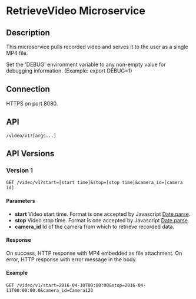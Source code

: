 # RetrieveVideo Microservice

## Description

This microservice pulls recorded video and serves it to the user as a single
MP4 file.

Set the 'DEBUG' environment variable to any non-empty value for debugging
information. (Example: export DEBUG=1)

## Connection
HTTPS on port 8080.

## API
    /video/v1?[args...]

## API Versions
### Version 1
    GET /video/v1?start=[start time]&stop=[stop time]&camera_id=[camera id]

#### Parameters
* **start** Video start time. Format is one accepted by Javascript [Date.parse][parse].
* **stop**  Video stop time. Format is one accepted by Javascript [Date.parse][parse].
* **camera_id**  Id of the camera from which to retrieve recorded data.

#### Response
On success, HTTP response with MP4 embedded as file attachment. On error, HTTP response with error message in the body.

#### Example

    GET /video/v1/start=2016-04-10T00:00:00&stop=2016-04-11T00:00:00.0&camera_id=Camera123

[parse]:https://developer.mozilla.org/en-US/docs/Web/JavaScript/Reference/Global_Objects/Date/parse
